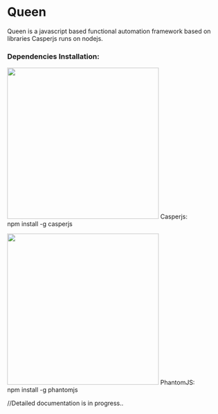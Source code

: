 # Queen
Queen is a javascript based functional automation framework based on libraries Casperjs runs on nodejs.
<h3>Dependencies Installation:</h3>
<p align="left">
  <img src="http://casperjs.org/images/casperjs-logo.png" width="350"/> Casperjs:<br/>
  npm install -g casperjs
</p>
<p align="left">
  <img src="http://phantomjs.org/img/phantomjs-logo.png" width="350"/> PhantomJS:<br/>
  npm install -g phantomjs
</p>
<p>
//Detailed documentation is in progress..
</p>